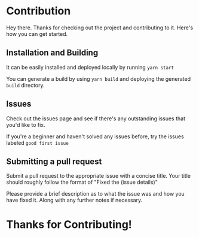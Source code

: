 # Contribution

Hey there. Thanks for checking out the project and contributing to it. Here's how you can get started.

## Installation and Building

It can be easily installed and deployed locally by running `yarn start`

You can generate a build by using `yarn build` and deploying the generated `build` directory.

## Issues

Check out the issues page and see if there's any outstanding issues that you'd like to fix. 

If you're a beginner and haven't solved any issues before, try the issues labeled `good first issue`

## Submitting a pull request

Submit a pull request to the appropriate issue with a concise title. Your title should roughly follow the format of 
    "Fixed the (issue details)"

Please provide a brief description as to what the issue was and how you have fixed it. Along with any further notes if necessary.

# Thanks for Contributing!